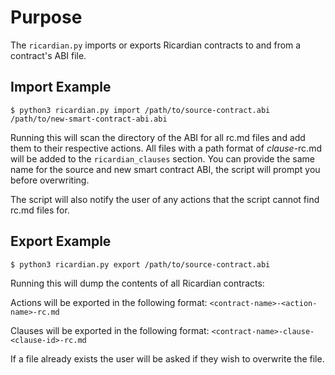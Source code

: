 # Purpose
The `ricardian.py` imports or exports Ricardian contracts to and from a contract's ABI file.

## Import Example
`$ python3 ricardian.py import /path/to/source-contract.abi /path/to/new-smart-contract-abi.abi`

Running this will scan the directory of the ABI for all rc.md files and add them to their respective actions.  All files with a path format of *clause*-rc.md will be added to the `ricardian_clauses` section.  You can provide the same name for the source and new smart contract ABI, the script will prompt you before overwriting.

The script will also notify the user of any actions that the script cannot find rc.md files for.

## Export Example
`$ python3 ricardian.py export /path/to/source-contract.abi`

Running this will dump the contents of all Ricardian contracts:

Actions will be exported in the following format: `<contract-name>-<action-name>-rc.md`

Clauses will be exported in the following format: `<contract-name>-clause-<clause-id>-rc.md`

If a file already exists the user will be asked if they wish to overwrite the file.
